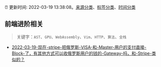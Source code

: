 :alarm_clock: 更新时间: 2022-03-19 13:38:08。[来源分类](../README.md)、[标签分类](../TAGS.md)、[时间分类](../TIMELINE.md)

## 前端进阶相关


> 关键字：`AST`、`GPU`、`WebAssembly`、`Vim`、`HTTP`、`算法`、`全栈`



- [2022-03-19-现在-stripe-把俄罗斯-VISA-和-Master-用户的支付直接-Block-了，有其他方式可以收俄罗斯用户的钱的-Gateway-吗，和-Stripe-类似的？](https://www.v2ex.com/t/841532) 